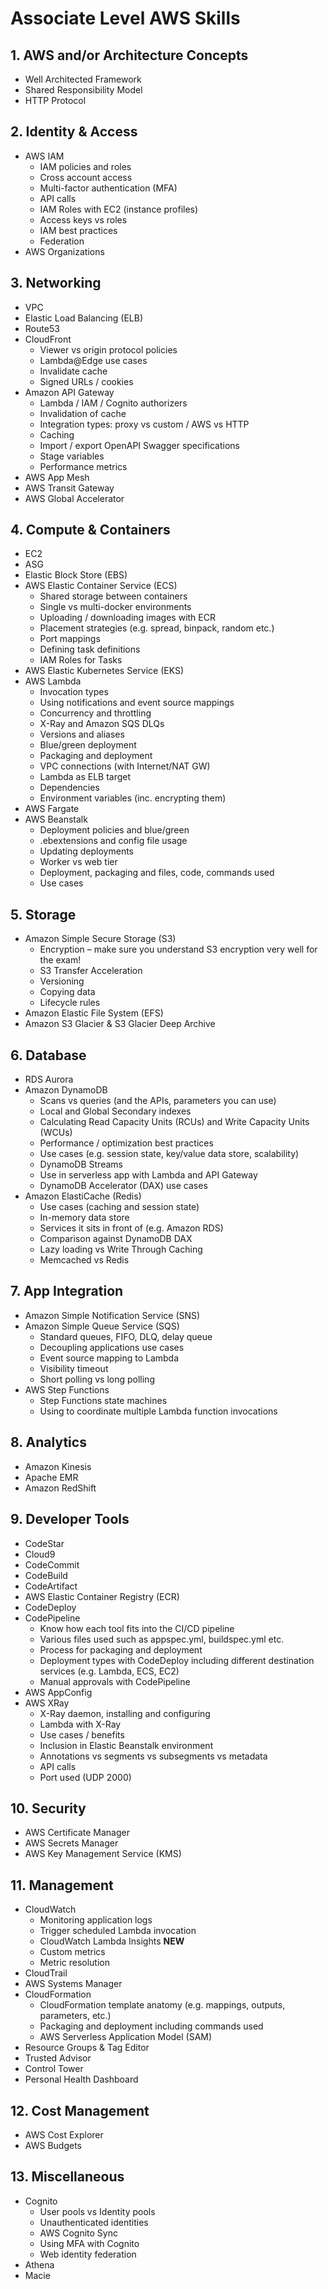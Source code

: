 # Associate Level AWS Skills

## 1. AWS and/or Architecture Concepts
- Well Architected Framework
- Shared Responsibility Model
- HTTP Protocol

## 2. Identity & Access
+ AWS IAM
  + IAM policies and roles
  + Cross account access
  + Multi-factor authentication (MFA)
  + API calls
  + IAM Roles with EC2 (instance profiles)
  + Access keys vs roles
  + IAM best practices
  + Federation
+ AWS Organizations

## 3. Networking
+ VPC
+ Elastic Load Balancing (ELB)
+ Route53
+ CloudFront
  + Viewer vs origin protocol policies
  + Lambda@Edge use cases
  + Invalidate cache
  + Signed URLs / cookies
+ Amazon API Gateway
  + Lambda / IAM / Cognito authorizers
  + Invalidation of cache
  + Integration types: proxy vs custom / AWS vs HTTP
  + Caching
  + Import / export OpenAPI Swagger specifications
  + Stage variables
  + Performance metrics
+ AWS App Mesh
+ AWS Transit Gateway
+ AWS Global Accelerator

## 4. Compute & Containers
+ EC2
+ ASG
+ Elastic Block Store (EBS)
+ AWS Elastic Container Service (ECS)
  + Shared storage between containers
  + Single vs multi-docker environments
  + Uploading / downloading images with ECR
  + Placement strategies (e.g. spread, binpack, random etc.)
  + Port mappings
  + Defining task definitions
  + IAM Roles for Tasks
+ AWS Elastic Kubernetes Service (EKS)
+ AWS Lambda
  + Invocation types
  + Using notifications and event source mappings
  + Concurrency and throttling
  + X-Ray and Amazon SQS DLQs
  + Versions and aliases
  + Blue/green deployment
  + Packaging and deployment
  + VPC connections (with Internet/NAT GW)
  + Lambda as ELB target
  + Dependencies
  + Environment variables (inc. encrypting them)
+ AWS Fargate
+ AWS Beanstalk
  + Deployment policies and blue/green
  + .ebextensions and config file usage
  + Updating deployments
  + Worker vs web tier
  + Deployment, packaging and files, code, commands used
  + Use cases

## 5. Storage
+ Amazon Simple Secure Storage (S3)
  + Encryption – make sure you understand S3 encryption very well for the exam!
  + S3 Transfer Acceleration
  + Versioning
  + Copying data
  + Lifecycle rules
+ Amazon Elastic File System (EFS)
+ Amazon S3 Glacier & S3 Glacier Deep Archive

## 6. Database
+ RDS Aurora
+ Amazon DynamoDB
  + Scans vs queries (and the APIs, parameters you can use)
  + Local and Global Secondary indexes
  + Calculating Read Capacity Units (RCUs) and Write Capacity Units (WCUs)
  + Performance / optimization  best practices
  + Use cases (e.g. session state, key/value data store, scalability)
  + DynamoDB Streams
  + Use in serverless app with Lambda and API Gateway
  + DynamoDB Accelerator (DAX) use cases
+ Amazon ElastiCache (Redis)
  + Use cases (caching and session state)
  + In-memory data store
  + Services it sits in front of (e.g. Amazon RDS)
  + Comparison against DynamoDB DAX
  + Lazy loading vs Write Through Caching
  + Memcached vs Redis

## 7. App Integration
+ Amazon Simple Notification Service (SNS)
+ Amazon Simple Queue Service (SQS)
  + Standard queues, FIFO, DLQ, delay queue
  + Decoupling applications use cases
  + Event source mapping to Lambda
  + Visibility timeout
  + Short polling vs long polling
+ AWS Step Functions
  + Step Functions state machines
  + Using to coordinate multiple Lambda function invocations

## 8. Analytics
+ Amazon Kinesis
+ Apache EMR
+ Amazon RedShift

## 9. Developer Tools
+ CodeStar
+ Cloud9
+ CodeCommit
+ CodeBuild
+ CodeArtifact
+ AWS Elastic Container Registry (ECR)
+ CodeDeploy
+ CodePipeline
  + Know how each tool fits into the CI/CD pipeline
  + Various files used such as appspec.yml, buildspec.yml etc.
  + Process for packaging and deployment
  + Deployment types with CodeDeploy including different destination services (e.g. Lambda, ECS, EC2)
  + Manual approvals with CodePipeline
+ AWS AppConfig
+ AWS XRay
  + X-Ray daemon, installing and configuring
  + Lambda with X-Ray
  + Use cases / benefits
  + Inclusion in Elastic Beanstalk environment
  + Annotations vs segments vs subsegments vs metadata
  + API calls
  + Port used (UDP 2000)

## 10. Security 
+ AWS Certificate Manager
+ AWS Secrets Manager
+ AWS Key Management Service (KMS)

## 11. Management
+ CloudWatch
  + Monitoring application logs
  + Trigger scheduled Lambda invocation
  + CloudWatch Lambda Insights **NEW**
  + Custom metrics
  + Metric resolution
+ CloudTrail
+ AWS Systems Manager
+ CloudFormation
  + CloudFormation template anatomy (e.g. mappings, outputs, parameters, etc.)
  + Packaging and deployment including commands used
  + AWS Serverless Application Model (SAM)
+ Resource Groups & Tag Editor
+ Trusted Advisor
+ Control Tower
+ Personal Health Dashboard

## 12. Cost Management
+ AWS Cost Explorer
+ AWS Budgets

## 13. Miscellaneous
+ Cognito
  + User pools vs Identity pools
  + Unauthenticated identities
  + AWS Cognito Sync
  + Using MFA with Cognito
  + Web identity federation
+ Athena
+ Macie
